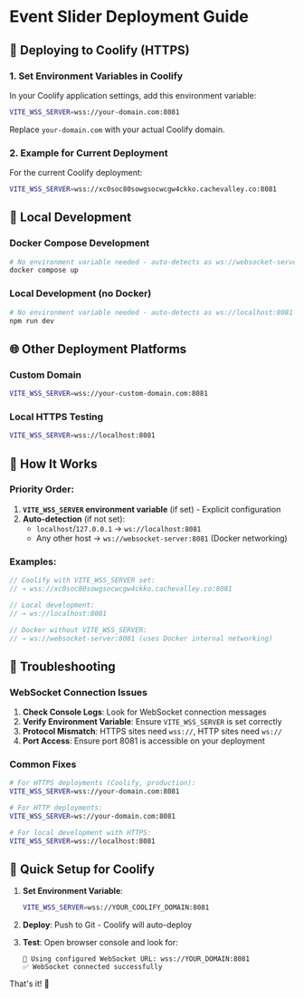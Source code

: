 # Event Slider Deployment Guide

## 🚀 Deploying to Coolify (HTTPS)

### 1. **Set Environment Variables in Coolify**

In your Coolify application settings, add this environment variable:

```bash
VITE_WSS_SERVER=wss://your-domain.com:8081
```

Replace `your-domain.com` with your actual Coolify domain.

### 2. **Example for Current Deployment**

For the current Coolify deployment:

```bash
VITE_WSS_SERVER=wss://xc0soc80sowgsocwcgw4ckko.cachevalley.co:8081
```

## 🐳 Local Development

### Docker Compose Development
```bash
# No environment variable needed - auto-detects as ws://websocket-server:8081
docker compose up
```

### Local Development (no Docker)
```bash
# No environment variable needed - auto-detects as ws://localhost:8081
npm run dev
```

## 🌐 Other Deployment Platforms

### Custom Domain
```bash
VITE_WSS_SERVER=wss://your-custom-domain.com:8081
```

### Local HTTPS Testing
```bash
VITE_WSS_SERVER=wss://localhost:8081
```

## 📝 How It Works

### Priority Order:
1. **`VITE_WSS_SERVER` environment variable** (if set) - Explicit configuration
2. **Auto-detection** (if not set):
   - `localhost`/`127.0.0.1` → `ws://localhost:8081`
   - Any other host → `ws://websocket-server:8081` (Docker networking)

### Examples:
```javascript
// Coolify with VITE_WSS_SERVER set:
// → wss://xc0soc80sowgsocwcgw4ckko.cachevalley.co:8081

// Local development:
// → ws://localhost:8081

// Docker without VITE_WSS_SERVER:
// → ws://websocket-server:8081 (uses Docker internal networking)
```

## 🔧 Troubleshooting

### WebSocket Connection Issues

1. **Check Console Logs**: Look for WebSocket connection messages
2. **Verify Environment Variable**: Ensure `VITE_WSS_SERVER` is set correctly
3. **Protocol Mismatch**: HTTPS sites need `wss://`, HTTP sites need `ws://`
4. **Port Access**: Ensure port 8081 is accessible on your deployment

### Common Fixes

```bash
# For HTTPS deployments (Coolify, production):
VITE_WSS_SERVER=wss://your-domain.com:8081

# For HTTP deployments:
VITE_WSS_SERVER=ws://your-domain.com:8081

# For local development with HTTPS:
VITE_WSS_SERVER=wss://localhost:8081
```

## 🎯 Quick Setup for Coolify

1. **Set Environment Variable**:
   ```bash
   VITE_WSS_SERVER=wss://YOUR_COOLIFY_DOMAIN:8081
   ```

2. **Deploy**: Push to Git - Coolify will auto-deploy

3. **Test**: Open browser console and look for:
   ```
   📡 Using configured WebSocket URL: wss://YOUR_DOMAIN:8081
   ✅ WebSocket connected successfully
   ```

That's it! 🎉
